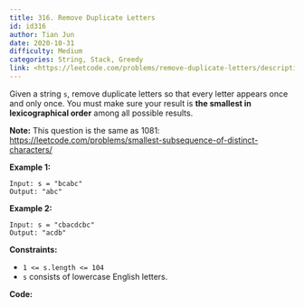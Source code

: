 ```yaml
---
title: 316. Remove Duplicate Letters
id: id316
author: Tian Jun
date: 2020-10-31
difficulty: Medium
categories: String, Stack, Greedy
link: <https://leetcode.com/problems/remove-duplicate-letters/description/>
---
```


Given a string `s`, remove duplicate letters so that every letter appears once
and only once. You must make sure your result is **the smallest in
lexicographical order** among all possible results.

**Note:** This question is the same as 1081:
<https://leetcode.com/problems/smallest-subsequence-of-distinct-characters/>



**Example 1:**
            
	Input: s = "bcabc"    
	Output: "abc"    

**Example 2:**
            
	Input: s = "cbacdcbc"    
	Output: "acdb"    



**Constraints:**

  * `1 <= s.length <= 104`
  * `s` consists of lowercase English letters.


**Code:**
